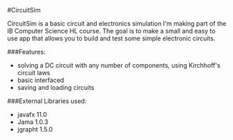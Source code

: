 #CircuitSim

CircuitSim is a basic circuit and electronics simulation I'm making part of the IB Computer Science HL course. The goal is to make a small and easy to use app that allows you to build and test some simple electronic circuits.

###Features:
- solving a DC circuit with any number of components, using Kirchhoff's circuit laws
- basic interfaced
- saving and loading circuits

###External Libraries used:
- javafx 11.0
- Jama 1.0.3
- jgrapht 1.5.0